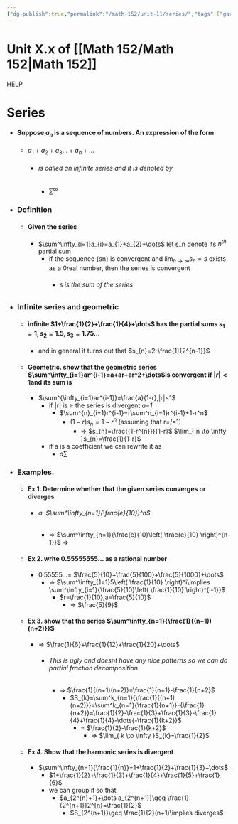 ```yaml
---
{"dg-publish":true,"permalink":"/math-152/unit-11/series/","tags":["gardenEntry"]}
---
```


# Unit X.x of [[Math 152/Math 152\|Math 152]]
HELP
# Series
- #### Suppose ${a_{n}}$ is a sequence of numbers. An expression of the form
	- $a_{1}+a_{2}+a_{3}\dots+a_{n}+\dots$
		- ###### is called an infinite series and it is denoted by 
			- $\sum^\infty$
- ### Definition
	- #### Given the series 
		- $\sum^\infty_{i=1}a_{i}=a_{1}+a_{2}+\dots$ let s_n denote its $n^{th}$ partial sum
			- if the sequence {sn} is convergent and $\lim_{ n \to \infty }s_{n}=s$ exists as a 0real number, then the series is convergent
				- ###### s is the sum of the series
- ### Infinite series and geometric
	- #### infinite $1+\frac{1}{2}+\frac{1}{4}+\dots$ has the partial sums $s_{1}=1,s_{2}=1.5,s_{3}=1.75\dots$
		- and in general it turns out that $s_{n}=2-\frac{1}{2^{n-1}}$
	- #### Geometric. show that the geometric series $\sum^\infty_{i=1}ar^{i-1}=a+ar+ar^2+\dots$is convergent if $|r|<1$and its sum is 
		- $\sum^{\infty_{i=1}ar^{i-1}}=\frac{a}{1-r},|r|<1$
			- if |r| is $\geq$ the series is divergent *a=1*
				- $\sum^{n}_{i=1}r^{i-1}=r\sum^n_{i=1}r^{i-1}+1-r^n$
					- $(1-r)s_{n}=1-r^n$ (assuming that r=/=1)
						- => $s_{n}=\frac{{1-r^{n}}}{1-r}$ $\lim_{ n \to \infty }s_{n}=\frac{1}{1-r}$
			- if a is a coefficient we can rewrite it as 
				- $a\sum$
- ### Examples. 
	- #### Ex 1. Determine whether that the given series converges or diverges
		- ###### a. $\sum^\infty_{n=1}(\frac{e}{10})^n$ 
			- => $\sum^\infty_{n=1}{\frac{e}{10}\left( \frac{e}{10} \right)^{n-1}}$ => 
	- #### Ex 2. write 0.55555555... as a rational number
		- 0.55555...= $\frac{5}{10}+\frac{5}{100}+\frac{5}{1000}+\dots$
			- => $\sum^\infty_{1=1}5\left( \frac{1}{10} \right)^i\implies \sum^\infty_{i=1}{\frac{5}{10}\left( \frac{1}{10} \right)^{i-1}}$ 
				- $r=\frac{1}{10},a=\frac{5}{10}$
					- => $\frac{5}{9}$
	- #### Ex 3. show that the series $\sum^\infty_{n=1}{\frac{1}{(n+1))(n+2)}}$
		- => $\frac{1}{6}+\frac{1}{12}+\frac{1}{20}+\dots$
			- ###### This is ugly and doesnt have any nice patterns so we can do partial fraction decomposition
				- => $\frac{1}{(n+1)(n+2)}=\frac{1}{n+1}-\frac{1}{n+2}$
					- $S_{k}=\sum^k_{n=1}{\frac{1}{(n+1)(n+2)}}=\sum^k_{n=1}{\frac{1}{n+1}}-{\frac{1}{n+2}}=\frac{1}{2}-\frac{1}{3}+\frac{1}{3}-\frac{1}{4}+\frac{1}{4}-\dots{-\frac{1}{k+2}}$
						- = $\frac{1}{2}-\frac{1}{k+2}$
							- => $\lim_{ k \to \infty }S_{k}=\frac{1}{2}$
	- #### Ex 4. Show that the harmonic series is divergent
		- $\sum^\infty_{n=1}{\frac{1}{n}}=1+\frac{1}{2}+\frac{1}{3}+\dots$
			- $1+\frac{1}{2}+\frac{1}{3}+\frac{1}{4}+\frac{1}{5}+\frac{1}{6}$
			- we can group it so that 
				- $a_{2^{n}+1}+\dots a_{2^{n+1}}\geq \frac{1}{2^{n+1}}2^{n}=\frac{1}{2}$
					- $S_{2^{n+1}}\geq \frac{1}{2}(n+1)\implies diverges$